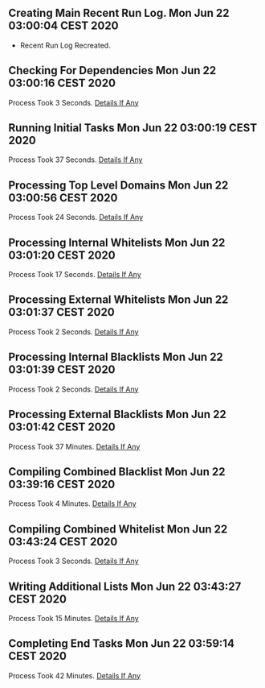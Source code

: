 ## Creating Main Recent Run Log. Mon Jun 22 03:00:04 CEST 2020
* Recent Run Log Recreated.
##    Checking For Dependencies Mon Jun 22 03:00:16 CEST 2020
Process Took 3 Seconds.
[Details If Any](https://github.com/bast69/piholeparser/blob/master/RecentRunLogs/TopLevelScripts/05-Checking-For-Dependencies.md)

##    Running Initial Tasks Mon Jun 22 03:00:19 CEST 2020
Process Took 37 Seconds.
[Details If Any](https://github.com/bast69/piholeparser/blob/master/RecentRunLogs/TopLevelScripts/10-Running-Initial-Tasks.md)

##    Processing Top Level Domains Mon Jun 22 03:00:56 CEST 2020
Process Took 24 Seconds.
[Details If Any](https://github.com/bast69/piholeparser/blob/master/RecentRunLogs/TopLevelScripts/15-Processing-Top-Level-Domains.md)

##    Processing Internal Whitelists Mon Jun 22 03:01:20 CEST 2020
Process Took 17 Seconds.
[Details If Any](https://github.com/bast69/piholeparser/blob/master/RecentRunLogs/TopLevelScripts/25-Processing-Internal-Whitelists.md)

##    Processing External Whitelists Mon Jun 22 03:01:37 CEST 2020
Process Took 2 Seconds.
[Details If Any](https://github.com/bast69/piholeparser/blob/master/RecentRunLogs/TopLevelScripts/26-Processing-External-Whitelists.md)

##    Processing Internal Blacklists Mon Jun 22 03:01:39 CEST 2020
Process Took 2 Seconds.
[Details If Any](https://github.com/bast69/piholeparser/blob/master/RecentRunLogs/TopLevelScripts/29-Processing-Internal-Blacklists.md)

##    Processing External Blacklists Mon Jun 22 03:01:42 CEST 2020
Process Took 37 Minutes.
[Details If Any](https://github.com/bast69/piholeparser/blob/master/RecentRunLogs/TopLevelScripts/30-Processing-External-Blacklists.md)

##    Compiling Combined Blacklist Mon Jun 22 03:39:16 CEST 2020
Process Took 4 Minutes.
[Details If Any](https://github.com/bast69/piholeparser/blob/master/RecentRunLogs/TopLevelScripts/40-Compiling-Combined-Blacklist.md)

##    Compiling Combined Whitelist Mon Jun 22 03:43:24 CEST 2020
Process Took 3 Seconds.
[Details If Any](https://github.com/bast69/piholeparser/blob/master/RecentRunLogs/TopLevelScripts/45-Compiling-Combined-Whitelist.md)

##    Writing Additional Lists Mon Jun 22 03:43:27 CEST 2020
Process Took 15 Minutes.
[Details If Any](https://github.com/bast69/piholeparser/blob/master/RecentRunLogs/TopLevelScripts/60-Writing-Additional-Lists.md)

##    Completing End Tasks Mon Jun 22 03:59:14 CEST 2020
Process Took 42 Minutes.
[Details If Any](https://github.com/bast69/piholeparser/blob/master/RecentRunLogs/TopLevelScripts/90-Completing-End-Tasks.md)


